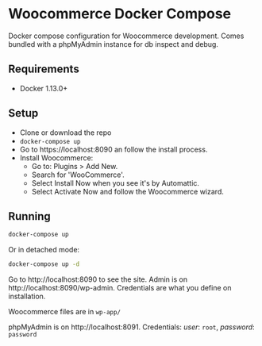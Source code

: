 # Woocommerce Docker Compose

Docker compose configuration for Woocommerce development. Comes bundled with a phpMyAdmin instance for db inspect and debug.

## Requirements

- Docker 1.13.0+

## Setup

- Clone or download the repo
- `docker-compose up`
- Go to https://localhost:8090 an follow the install process.
- Install Woocommerce:
  - Go to: Plugins > Add New.
  - Search for 'WooCommerce'.
  - Select Install Now when you see it's by Automattic.
  - Select Activate Now and follow the Woocommerce wizard.

## Running

```bash
docker-compose up
```

Or in detached mode:

```bash
docker-compose up -d
```

Go to http://localhost:8090 to see the site. Admin is on http://localhost:8090/wp-admin. Credentials are what you define on installation.

Woocommerce files are in `wp-app/`

phpMyAdmin is on http://localhost:8091. Credentials: *user*: `root`, *password*: `password`


